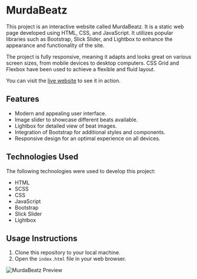 # MurdaBeatz

This project is an interactive website called MurdaBeatz. It is a static web page developed using HTML, CSS, and JavaScript. It utilizes popular libraries such as Bootstrap, Slick Slider, and Lightbox to enhance the appearance and functionality of the site.

The project is fully responsive, meaning it adapts and looks great on various screen sizes, from mobile devices to desktop computers. CSS Grid and Flexbox have been used to achieve a flexible and fluid layout.

You can visit the [live website](https://wvargas24.github.io/MurdaBeatz/) to see it in action.

## Features

- Modern and appealing user interface.
- Image slider to showcase different beats available.
- Lightbox for detailed view of beat images.
- Integration of Bootstrap for additional styles and components.
- Responsive design for an optimal experience on all devices.

## Technologies Used

The following technologies were used to develop this project:

- HTML
- SCSS
- CSS
- JavaScript
- Bootstrap
- Slick Slider
- Lightbox

## Usage Instructions

1. Clone this repository to your local machine.
2. Open the `index.html` file in your web browser.

![MurdaBeatz Preview](https://wvargas24.github.io/MurdaBeatz/images/murda-beatz-site-1.1.webp)
